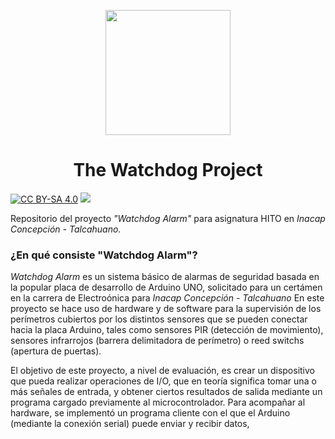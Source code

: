[cc-by-sa]: http://creativecommons.org/licenses/by-sa/4.0/

[cc-by-sa-image]: https://licensebuttons.net/l/by-sa/4.0/88x31.png
[cc-by-sa-shield]: https://img.shields.io/badge/Licencia-CC--BY--SA%204.0-brightgreen

<p align="center">
  <img width="200" height="200" src="https://user-images.githubusercontent.com/77955772/193131412-71156534-2981-4b9b-bc94-21015538ff8c.png">
</p>

<h1 align = "center"> The Watchdog Project </h1>

[![CC BY-SA 4.0][cc-by-sa-shield]][cc-by-sa] ![](https://img.shields.io/badge/Build-Alpha%20(Passing)-green)

Repositorio del proyecto _"Watchdog Alarm"_ para asignatura HITO en _Inacap Concepción - Talcahuano_.

### ¿En qué consiste "Watchdog Alarm"?
_Watchdog Alarm_ es un sistema básico de alarmas de seguridad basada en la popular placa de desarrollo de Arduino UNO, solicitado para un certámen en la carrera de Electroónica para _Inacap Concepción - Talcahuano_
En este proyecto se hace uso de hardware y de software para la supervisión de los perímetros cubiertos por los distintos sensores que se pueden conectar hacia la placa Arduino, tales como sensores PIR (detección de movimiento), sensores infrarrojos (barrera delimitadora de perímetro) o reed switchs (apertura de puertas).

El objetivo de este proyecto, a nivel de evaluación, es crear un dispositivo que pueda realizar operaciones de I/O, que en teoría significa tomar una o más señales de entrada, y obtener ciertos resultados de salida mediante un programa cargado previamente al microcontrolador.
Para acompañar al hardware, se implementó un programa cliente con el que el Arduino (mediante la conexión serial) puede enviar y recibir datos, 
